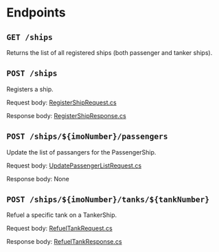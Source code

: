 # Endpoints

## `GET /ships`

Returns the list of all registered ships (both passenger and tanker ships).

## `POST /ships`

Registers a ship.

Request body: [RegisterShipRequest.cs](../FleetMan.Contracts/Registration/RegisterShipRequest.cs)

Response body: [RegisterShipResponse.cs](../FleetMan.Contracts/Registration/RegisterShipResponse.cs)

## `POST /ships/${imoNumber}/passengers`

Update the list of passangers for the PassengerShip.

Request body: [UpdatePassengerListRequest.cs](../FleetMan.Contracts/UpdatePassengerListRequest.cs)

Response body: None

## `POST /ships/${imoNumber}/tanks/${tankNumber}`

Refuel a specific tank on a TankerShip.

Request body: [RefuelTankRequest.cs](../FleetMan.Contracts/RefuelTank/RefuelTankRequest.cs)

Response body: [RefuelTankResponse.cs](../FleetMan.Contracts/RefuelTank/RefuelTankResponse.cs)